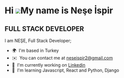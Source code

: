 Hi ![](https://user-images.githubusercontent.com/18350557/176309783-0785949b-9127-417c-8b55-ab5a4333674e.gif)My name is Neşe İspir
==================================================================================================================================

FULL STACK DEVELOPER
--------------------

I am NEŞE, Full Stack Developer;

*   🌍  I'm based in Turkey
*   ✉️  You can contact me at [neseispir2@gmail.com](mailto:neseispir2@gmail.com)
*   🚀  I'm currently working on [Linkedin](http://linkedin.com/in/neşe-ispir)
*   🧠  I'm learning Javascript, React and Python, Django
